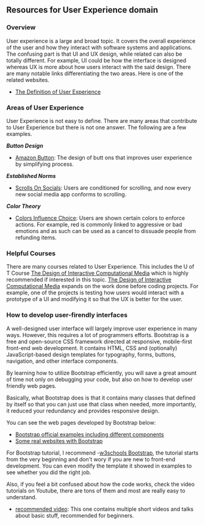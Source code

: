## Resources for User Experience domain

### Overview

User experience is a large and broad topic. It covers the overall experience of the user and how they interact with software systems and applications. The confusing part is that UI and UX design, while related can also be totally different. For example, UI could be how the interface is designed whereas UX is more about how users interact with the said design.
There are many notable links differentiating the two areas. Here is one of the related websites.

- [The Definition of User Experience](https://www.nngroup.com/articles/definition-user-experience/)

### Areas of User Experience

User Experience is not easy to define. There are many areas that contribute to User Experience but there is not one answer. The following are a few examples.

___Button Design___ 
- [Amazon Button](https://medium.com/@cccalibour/how-ux-design-makes-a-difference-amazons-continue-button-901618a8b00e): The design of butt
ons that improves user experience by simplifying process.

___Established Norms___
- [Scrolls On Socials](https://forgeandsmith.com/blog/scrolling-vs-clicking-whats-the-preferred-user-experience/): Users are conditioned for scrolling, and now every new social media app conforms to scrolling.

___Color Theory___
- [Colors Influence Choice](https://usabilitygeek.com/colour-user-experience-psychology/#:~:text=Colour%20plays%20a%20crucial%20role,and%20identified%20with%20your%20industry.): Users are shown certain colors to enforce actions. For example, red is commonly linked to aggressive or bad emotions and as such can be used as a cancel to dissuade people from refunding items.


### Helpful Courses

There are many courses related to User Experience. This includes the U of T Course [The Design of Interactive Computational Media](https://artsci.calendar.utoronto.ca/course/csc318h1) which is highly recommended if interested in this topic. [The Design of Interactive Computational Media](https://artsci.calendar.utoronto.ca/course/csc318h1) expands on the work done before coding projects. For example, one of the projects is testing how users would interact with a prototype of a UI and modifying it so that the UX is better for the user.

### How to develop user-firendly interfaces
A well-designed user interface will largely improve user experience in many ways. However, this requires a lot of programmers efforts. Bootstrap is a free and open-source CSS framework directed at responsive, mobile-first front-end web development. It contains HTML, CSS and (optionally) JavaScript-based design templates for typography, forms, buttons, navigation, and other interface components.

By learning how to utilize Bootstrap efficiently, you will save a great amount of time not only on debugging your code, but also on how to develop user friendly web pages.

Basically, what Bootstrap does is that it contains many classes that defined by itself so that you can just use that class when needed, more importantly, it reduced your redundancy and provides responsive design.

You can see the web pages developed by Bootstrap below:

- [Bootstrap official examples including different components](https://getbootstrap.com/docs/4.0/examples/)
- [Some real websites with Bootstrap](https://adminlte.io/blog/websites-made-with-bootstrap/)

For Bootstrap tutorial, I recommend -[w3schools Bootstrap](https://www.w3schools.com/bootstrap5/), the tutorial starts from the very beginning and don't wory if you are new to front-end development.
You can even modify the template it showed in examples to see whether you did the right job.

Also, if you feel a bit confused about how the code works, check the video tutorials on Youtube, there are tons of them and most are really easy to understand.
- [recommended video](https://www.youtube.com/watch?v=O_9u1P5YjVc&list=PL4cUxeGkcC9joIM91nLzd_qaH_AimmdAR): This one contains multiple short videos and talks about basic stuff, recommended for beginners.